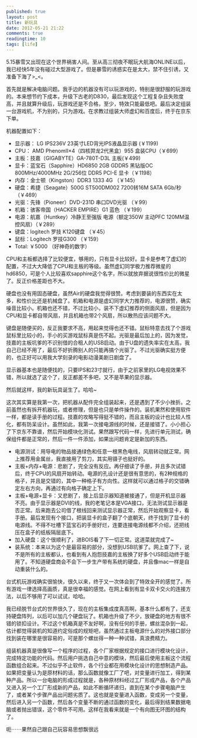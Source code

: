 ```yaml
---
published: true
layout: post
title: 新玩具
date: 2012-05-21 21:22
comments: true 
readingtime: 10
tags: [life]
---
```


5.15暴雪又出现在这个世界祸害人间。至从高三彻夜不眠玩大航海ONLINE以后，我已经快5年没有碰过大型游戏了。但是暴雪的诱惑实在是太大，禁不住引诱，又准备下海了>_<。

首先就是解决电脑问题。我手边的机器没有可以玩游戏的，特别是很舒服的玩游戏的。本来想节约下成本，升级下古老的D830，最后发现这个工程复杂且失败度高，并且就算升级后，玩游戏还是不合格，至少，特效只能最低吧。最后决定组装一台游戏机，不为别的，只为游戏。在求教过组装大师虚幻和百度后，终于在京东下单。

机器配置如下：

* 显示器： LG IPS236V 23英寸LED背光IPS液晶显示器 (￥1199)
* CPU： AMD PhenomII×4（四核羿龙2代黑盒）955 盒装CPU（￥699）
* 主板：技嘉（GIGABYTE）GA-780T-D3L 主板(￥499)
* 显卡：蓝宝石（Sapphire）HD6850 2GB GDDR5 黑钻版OC 800MHz/4000MHz 2G/256位 DDR5 PCI-E 显卡（￥1198）
* 内存：金士顿（Kingston）DDR3 1333 4G （￥145）
* 硬盘：希捷（Seagate）500G ST500DM002 7200转16M SATA 6Gb/秒 （￥469）
* 光驱：先锋（Pioneer）DVD-231D 串口DVD光驱 （￥99）
* 机箱：骇客帝国（HACKER EMPIRE）G1 蓝色 （￥199）
* 电源：航嘉（Huntkey）冷静王至强版 电源（额定350W 主动PFC 120MM温控风扇）（￥289）
* 键盘：logitech 罗技 K120键盘 （￥45）
* 鼠标：Logitech 罗技G300 （￥159）
* Total: ￥5000 （好神奇的数字）

CPU和主板都选择了比较便宜，够用的，只有显卡比较好。显卡是参考了虚幻的配置，不过大大降低了CPU和主板的等级。虽然虚幻同学极力推荐微星的hd6850，可是个人比较喜欢sapphire这个名字，所以就放弃据说很性价比的微星了。反正价格差距也不大。

硬盘也没有用固态硬盘，虽然Air的硬盘我觉得很赞。考虑到要装的东西实在太多，和性价比还是机械盘了。机箱和电源是虚幻同学大力推荐的，电源很赞，确实噪音比较小。机箱也还不错，不过比较小，装不下虚幻推荐的侧面风扇，但是因为CPU和显卡都自带风扇，并且机箱也带2个风扇，所以散热应该问题不大。

键盘是随便买的，反正我要求不高，用起来觉得也还不错。鼠标特意去找了个游戏鼠标里比较小的，手小的买游戏鼠标真是伤不起。光驱是最后加上的，因为发觉，技嘉的主板坑爹的不识别借的合租人的USB启动。由于U盘的遗失率实在太高，我自己已经不用了，最后不好折腾别人的只能再搞个光驱了。不过光驱确实挺方便的，也正好可以用我大学刻录的电影动漫美剧日剧盘了。

显示器基本也是随便找的，只要IPS和23寸就行，由于之前家里的LG电视效果不错，所以就选了这个了，反正都差不多吧，又不是苹果的显示器。

然后就这样，我的新玩具诞生了。哈哈~

这次其实算是我第一次，把机器从配件完全组装起来，还是遇到了不少小挫折。之前虽然也有拆开机器玩，或者修理，但是也只是单件操作的。装机果然和使用软件一样，都是读手册的过程。技嘉的攻略写得挺不错的，而且主板的设计也比较人性化，都有防呆设计。虽然如此，我第一次接电源线的时候，还是接错了。小小担心了下京东不靠谱，然后开始模块化测试。果然跟写代码一样，先进行单元测试，确保组件都是正常的，然后一件一件添加，如果出问题肯定是新加的东西。

* 电源测试：用导电的物品接通绿色和任意一根黑色电线，风扇转动就正常。网上推荐用金属丝，我直接用了剪刀，其实用镊子也挺好的。
* 主板+内存+电源：悲剧了，完全没有反应。再仔细读了手册，并且多次试错后，终于CPU的风扇开始转动。电源的孔设计还是很有意思的，有2种规格的格子，并且是交错的，其中一种格子有方向性。这样就可以通过格子的交错确定左右方向，再通过有向格子确定上下。
* 主板+电源+显卡：又悲剧了，接上后显示器知道被接通了，但是开机显示器不亮。由于显示器是DVI的线，我的老笔记本是VGA接口，无法测试显示器是否正常。后来跑去公司借了根线回来测试显示器正常，然后开始观察显卡，看手册。最后发现有个接口，把装显卡的盒子翻了个底朝天，终于找到了显卡的电源线。不得不吐槽下蓝宝石的手册好烂，连要连接电源线都不介绍，还把线压在盒子的纸板隔层底下。
* 加入硬盘：这个很顺利了，进BOIS看了下一切正常。这道菜就完成了~
* 装系统：本来以为这个是最容易的部分，没想到USB坑爹了。网上查了下，说不是所有的主板都认，也看到有人抱怨技嘉的主板换了好多个USB启动终于能用了。不知道硬盘商会不会下一步生产带有系统的硬盘，并且像mac一样是自动重装什么的。

台式机玩游戏确实很愉快，很久以来，终于又一次体会到了特效全开的感觉了。所有游戏一律选择高画质，真是很幸福的感觉。在网上看到有显卡双卡交火的连接方法，以后不够用了可以试试，哈哈。

我已经脱节台式的世界很久了，现在的主板集成度真高啊，基本什么都有了，还支持硬盘阵列，以后可以加几个硬盘玩了。机箱也升级了不少，放硬盘的地方有很不错的锁扣设计。不过这个机箱真是不友好啊，没有任何的手册，螺丝混杂到一起，估计都觉得装机的知道约定俗成的规矩吧，虽然通过主板电源什么的对外接口部分找到装在哪里是很容易的，可是那个螺丝得一种一种试错，真浪费精力。

组装机器真是很像写一个程序的过程，各个厂家根据规定的接口进行模块化设计，完成特定功能的代码。然后用户挑选自己中意的模块，然后最后使用主板这个流程函数组合起来。不过似乎不止软件，各个行业都在用模块化设计的思想制造产品。如果把变量认为是原材料的话，那么函数就像工厂了吧，对变量进行加工，得到某种产品。所以一台电脑的形成过程就是，各种原材料经过工厂形成产品，各个产品又进入另一个工厂形成新的产品，如此不断循环递归，直到在某个步骤电脑产生了，或者某个步骤产品出问题劣质了。这也就是变量进入函数，变成另一个变量，然后进入另一个函数，然后各个变量不断的通过函数的变化，最后得到结果数据电脑或者抛出错误，这个零件不可用。这样在我看来就是一个有向图无环图的结构了。

呃⋯⋯果然自己跟自己玩容易思想飘很远

